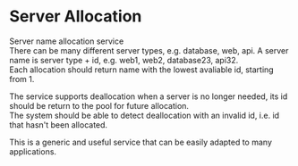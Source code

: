 # Server Allocation
Server name allocation service<br>
There can be many different server types, e.g. database, web, api.
A server name is server type + id, e.g. web1, web2, database23, api32.<br>
Each allocation should return name with the lowest avaliable id, starting from 1.

The service supports deallocation when a server is no longer needed, its id should
be return to the pool for future allocation.<br>
The system should be able to detect deallocation with an invalid id, i.e. id that
hasn't been allocated.

This is a generic and useful service that can be easily adapted to many applications.
